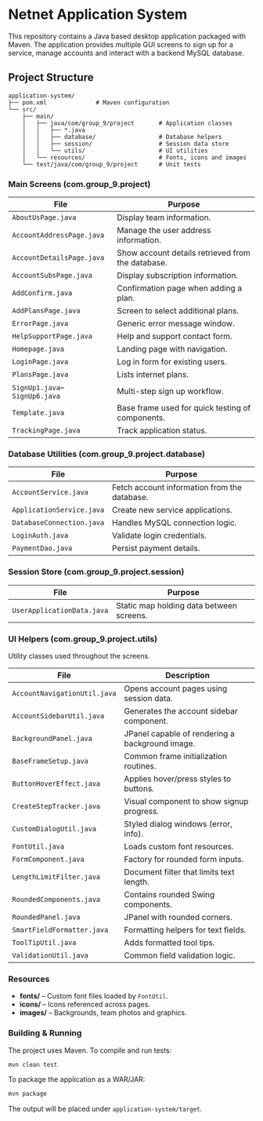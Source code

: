 # Netnet Application System

This repository contains a Java based desktop application packaged with Maven. The application provides multiple GUI screens to sign up for a service, manage accounts and interact with a backend MySQL database.

## Project Structure

```
application-system/
├── pom.xml              # Maven configuration
└── src/
    ├── main/
    │   ├── java/com/group_9/project       # Application classes
    │   │   ├── *.java
    │   │   ├── database/                  # Database helpers
    │   │   ├── session/                   # Session data store
    │   │   └── utils/                     # UI utilities
    │   └── resources/                     # Fonts, icons and images
    └── test/java/com/group_9/project      # Unit tests
```

### Main Screens (com.group_9.project)

| File                     | Purpose |
|--------------------------|---------|
| `AboutUsPage.java`       | Display team information. |
| `AccountAddressPage.java`| Manage the user address information. |
| `AccountDetailsPage.java`| Show account details retrieved from the database. |
| `AccountSubsPage.java`   | Display subscription information. |
| `AddConfirm.java`        | Confirmation page when adding a plan. |
| `AddPlansPage.java`      | Screen to select additional plans. |
| `ErrorPage.java`         | Generic error message window. |
| `HelpSupportPage.java`   | Help and support contact form. |
| `Homepage.java`          | Landing page with navigation. |
| `LoginPage.java`         | Log in form for existing users. |
| `PlansPage.java`         | Lists internet plans. |
| `SignUp1.java`–`SignUp6.java` | Multi-step sign up workflow. |
| `Template.java`          | Base frame used for quick testing of components. |
| `TrackingPage.java`      | Track application status. |

### Database Utilities (com.group_9.project.database)

| File                        | Purpose |
|-----------------------------|---------|
| `AccountService.java`       | Fetch account information from the database. |
| `ApplicationService.java`   | Create new service applications. |
| `DatabaseConnection.java`   | Handles MySQL connection logic. |
| `LoginAuth.java`            | Validate login credentials. |
| `PaymentDao.java`           | Persist payment details. |

### Session Store (com.group_9.project.session)

| File                     | Purpose |
|--------------------------|---------|
| `UserApplicationData.java` | Static map holding data between screens. |

### UI Helpers (com.group_9.project.utils)

Utility classes used throughout the screens.

| File                           | Description |
|--------------------------------|-------------|
| `AccountNavigationUtil.java`   | Opens account pages using session data. |
| `AccountSidebarUtil.java`      | Generates the account sidebar component. |
| `BackgroundPanel.java`         | JPanel capable of rendering a background image. |
| `BaseFrameSetup.java`          | Common frame initialization routines. |
| `ButtonHoverEffect.java`       | Applies hover/press styles to buttons. |
| `CreateStepTracker.java`       | Visual component to show signup progress. |
| `CustomDialogUtil.java`        | Styled dialog windows (error, info). |
| `FontUtil.java`                | Loads custom font resources. |
| `FormComponent.java`           | Factory for rounded form inputs. |
| `LengthLimitFilter.java`       | Document filter that limits text length. |
| `RoundedComponents.java`       | Contains rounded Swing components. |
| `RoundedPanel.java`            | JPanel with rounded corners. |
| `SmartFieldFormatter.java`     | Formatting helpers for text fields. |
| `ToolTipUtil.java`             | Adds formatted tool tips. |
| `ValidationUtil.java`          | Common field validation logic. |

### Resources

- **fonts/** – Custom font files loaded by `FontUtil`.
- **icons/** – Icons referenced across pages.
- **images/** – Backgrounds, team photos and graphics.

### Building & Running

The project uses Maven. To compile and run tests:

```bash
mvn clean test
```

To package the application as a WAR/JAR:

```bash
mvn package
```

The output will be placed under `application-system/target`.

